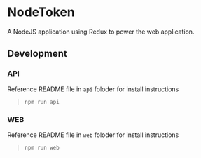 # NodeToken

A NodeJS application using Redux to power the web application.

## Development
### API
Reference README file in `api` foloder for install instructions
> `npm run api`

### WEB
Reference README file in `web` foloder for install instructions

> `npm run web`